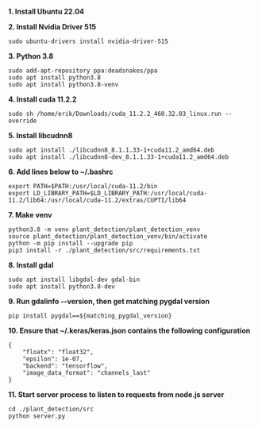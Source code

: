 **1. Install Ubuntu 22.04**

**2. Install Nvidia Driver 515**
```
sudo ubuntu-drivers install nvidia-driver-515
```

**3. Python 3.8**
```
sudo add-apt-repository ppa:deadsnakes/ppa
sudo apt install python3.8
sudo apt install python3.8-venv
```

**4. Install cuda 11.2.2**
```
sudo sh /home/erik/Downloads/cuda_11.2.2_460.32.03_linux.run --override
```

**5. Install libcudnn8**
```
sudo apt install ./libcudnn8_8.1.1.33-1+cuda11.2_amd64.deb
sudo apt install ./libcudnn8-dev_8.1.1.33-1+cuda11.2_amd64.deb
```

**6. Add lines below to ~/.bashrc**
```
export PATH=$PATH:/usr/local/cuda-11.2/bin
export LD_LIBRARY_PATH=$LD_LIBRARY_PATH:/usr/local/cuda-11.2/lib64:/usr/local/cuda-11.2/extras/CUPTI/lib64
```

**7. Make venv**
```
python3.8 -m venv plant_detection/plant_detection_venv
source plant_detection/plant_detection_venv/bin/activate
python -m pip install --upgrade pip
pip3 install -r ./plant_detection/src/requirements.txt

```


**8. Install gdal**
```
sudo apt install libgdal-dev gdal-bin
sudo apt install python3.8-dev
```

**9. Run gdalinfo --version, then get matching pygdal version**
```
pip install pygdal==${matching_pygdal_version}
```

**10. Ensure that ~/.keras/keras.json contains the following configuration**
```
{
    "floatx": "float32",
    "epsilon": 1e-07,
    "backend": "tensorflow",
    "image_data_format": "channels_last"
}
```

**11. Start server process to listen to requests from node.js server**
```
cd ./plant_detection/src
python server.py
```
